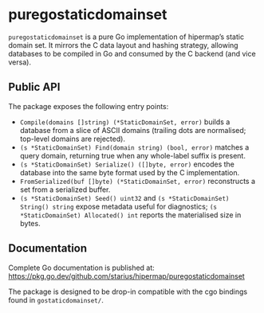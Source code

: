 puregostaticdomainset
=====================

`puregostaticdomainset` is a pure Go implementation of hipermap’s static domain
set. It mirrors the C data layout and hashing strategy, allowing databases to be
compiled in Go and consumed by the C backend (and vice versa).

Public API
----------

The package exposes the following entry points:

- `Compile(domains []string) (*StaticDomainSet, error)` builds a database from a
  slice of ASCII domains (trailing dots are normalised; top-level domains are
  rejected).
- `(s *StaticDomainSet) Find(domain string) (bool, error)` matches a query
  domain, returning true when any whole-label suffix is present.
- `(s *StaticDomainSet) Serialize() ([]byte, error)` encodes the database into
  the same byte format used by the C implementation.
- `FromSerialized(buf []byte) (*StaticDomainSet, error)` reconstructs a set from
  a serialized buffer.
- `(s *StaticDomainSet) Seed() uint32` and `(s *StaticDomainSet) String()
  string` expose metadata useful for diagnostics;
  `(s *StaticDomainSet) Allocated() int` reports the materialised size in
  bytes.

Documentation
-------------

Complete Go documentation is published at:
https://pkg.go.dev/github.com/starius/hipermap/puregostaticdomainset

The package is designed to be drop-in compatible with the cgo bindings found in
`gostaticdomainset/`.
